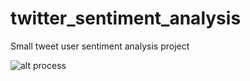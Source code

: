 # twitter_sentiment_analysis

Small tweet user sentiment analysis project

![alt process](https://github.com/Kyytox/twitter_sentiment_analysis/blob/master/ressources/whiteboard_process_data.png)
